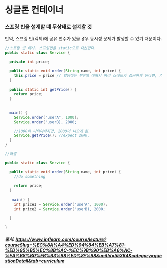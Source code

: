# 싱글톤 컨테이너


### 스프링 빈을 설계할 떄 무상태로 설계할 것
만약, 스프링 빈(객체)에 공유 변수가 있을 경우 동시성 문제가 발생할 수 있기 때문이다.

```java
//스프링 빈 예시. 스프링빈을 static으로 대신한다.
public static class Service {

  private int price;

  public static void order(String name, int price) {
    this.price = price // 할당하는 부분에 대해서 여러 스레드가 접근하게 된다면, 기댓값과 다른 값을 얻게된다.  
  }
  
  public static int getPrice() {
    return price;
  }
  
  
  main() {
    Service.order("userA", 1000);
    Service.order("userB), 2000;
    
    //1000이 나와야하지만, 2000이 나오게 됨.
    Service.getPrice(); //expect 2000,
  }
}
```

```java
//해결

public static class Service {

  public static void order(String name, int price) {
    //do something
    
    return price;
  }
  
   main() {
    int price1 = Service.order("userA", 1000);
    int price2 = Service.order("userB), 2000;

  }
  
}

```



##### 출처: https://www.inflearn.com/course/lecture?courseSlug=%EC%8A%A4%ED%94%84%EB%A7%81-%ED%95%B5%EC%8B%AC-%EC%9B%90%EB%A6%AC-%EA%B8%B0%EB%B3%B8%ED%8E%B8&unitId=55364&category=questionDetail&tab=curriculum
